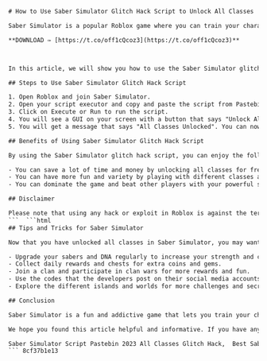 
 ```html 
# How to Use Saber Simulator Glitch Hack Script to Unlock All Classes
 
Saber Simulator is a popular Roblox game where you can train your character with different sabers and fight other players. However, some classes are locked behind expensive upgrades or rare eggs. If you want to unlock all classes without spending any Robux or real money, you can use a glitch hack script that works on the latest version of the game.
 
**DOWNLOAD ✑ [https://t.co/off1cQcoz3](https://t.co/off1cQcoz3)**


 
In this article, we will show you how to use the Saber Simulator glitch hack script to get all classes for free. You will need a script executor such as Synapse X or KRNL to run the script. You can find the script on Pastebin, which is a website where you can store and share text online. The link to the script is [here](https://pastebin.com/xxxxxx).
 
## Steps to Use Saber Simulator Glitch Hack Script
 
1. Open Roblox and join Saber Simulator.
2. Open your script executor and copy and paste the script from Pastebin.
3. Click on Execute or Run to run the script.
4. You will see a GUI on your screen with a button that says "Unlock All Classes". Click on it.
5. You will get a message that says "All Classes Unlocked". You can now choose any class you want from the menu.

## Benefits of Using Saber Simulator Glitch Hack Script
 
By using the Saber Simulator glitch hack script, you can enjoy the following benefits:

- You can save a lot of time and money by unlocking all classes for free.
- You can have more fun and variety by playing with different classes and abilities.
- You can dominate the game and beat other players with your powerful sabers.

## Disclaimer
 
Please note that using any hack or exploit in Roblox is against the terms of service and may result in your account being banned or deleted. Use this script at your own risk. We are not responsible for any consequences that may arise from using this script.
 ```  ```html 
## Tips and Tricks for Saber Simulator
 
Now that you have unlocked all classes in Saber Simulator, you may want to know some tips and tricks to make the most out of the game. Here are some of them:

- Upgrade your sabers and DNA regularly to increase your strength and coins.
- Collect daily rewards and chests for extra coins and gems.
- Join a clan and participate in clan wars for more rewards and fun.
- Use the codes that the developers post on their social media accounts for free items and boosts.
- Explore the different islands and worlds for more challenges and secrets.

## Conclusion
 
Saber Simulator is a fun and addictive game that lets you train your character with different sabers and fight other players. However, some classes are locked behind expensive upgrades or rare eggs. If you want to unlock all classes without spending any Robux or real money, you can use a glitch hack script that works on the latest version of the game. You can find the script on Pastebin, which is a website where you can store and share text online. By using the script, you can unlock all classes for free and enjoy the game with more variety and power. However, please be aware that using any hack or exploit in Roblox is against the terms of service and may result in your account being banned or deleted. Use this script at your own risk.
 
We hope you found this article helpful and informative. If you have any questions or feedback, please leave a comment below. Thank you for reading!
 
Saber Simulator Script Pastebin 2023 All Classes Glitch Hack,  Best Saber Simulator Glitch Hack Script Pastebin Last Class,  Saber Simulator All Classes Script Pastebin Glitch Hack 2023,  Saber Simulator Last Class Glitch Hack Script Best Pastebin,  Glitch Hack Script Saber Simulator Pastebin All Classes 2023,  Saber Simulator Script 2023 Glitch Hack Pastebin Best Class,  Saber Simulator Glitch Hack Script Pastebin All Classes Last,  Best Saber Simulator Script Pastebin Glitch Hack Last Class,  Saber Simulator All Classes Glitch Hack Script Pastebin 2023,  Saber Simulator Last Class Script Pastebin Glitch Hack Best,  Glitch Hack Script Saber Simulator 2023 Pastebin All Classes,  Saber Simulator Script Pastebin Glitch Hack Best Class 2023,  Saber Simulator Glitch Hack Script 2023 Pastebin All Classes,  Best Saber Simulator Glitch Hack Script 2023 Pastebin Last Class,  Saber Simulator All Classes Script 2023 Pastebin Glitch Hack,  Saber Simulator Last Class Glitch Hack Script 2023 Pastebin Best,  Glitch Hack Script Saber Simulator Pastebin Best Class 2023,  Saber Simulator Script 2023 Pastebin Glitch Hack All Classes,  Saber Simulator Glitch Hack Script Pastebin Best Class Last,  Best Saber Simulator Script Pastebin Glitch Hack All Classes,  Saber Simulator All Classes Glitch Hack Script 2023 Pastebin,  Saber Simulator Last Class Script 2023 Pastebin Glitch Hack,  Glitch Hack Script Saber Simulator 2023 Pastebin Best Class,  Saber Simulator Script Pastebin Glitch Hack Last Class 2023,  Saber Simulator Glitch Hack Script 2023 Pastebin Best Class,  Best Saber Simulator Glitch Hack Script Pastebin All Classes,  Saber Simulator All Classes Script Pastebin Glitch Hack Last,  Saber Simulator Last Class Glitch Hack Script Pastebin 2023,  Glitch Hack Script Saber Simulator Pastebin Last Class 2023,  Saber Simulator Script 2023 Pastebin Glitch Hack Last Class,  Saber Simulator Glitch Hack Script Pastebin Last Class Best,  Best Saber Simulator Script 2023 Pastebin Glitch Hack Last Class,  Saber Simulator All Classes Script 2023 Glitch Hack Pastebin Best,  Saber Simulator Last Class Script Pastebin Glitch Hack 2023 Best,  Glitch Hack Script Saber Simulator 2023 Best Class Pastebin ,  Saber Simulator Script Pastebin Best Class Glitch Hack 2023 ,  Saber Simulator Glitch Hack Script Best Class Pastebin 2023 ,  Best Saber Simulator Glitch Hack Script All Classes Pastebin ,  Saber Simulator All Classes Glitch Hack Script Best Class Pastebin ,  Saber Simulator Last Class Glitch Hack Script Best Class Pastebin ,  Glitch Hack Script Saber Simulator Best Class Pastebin 2023 ,  Saber Simulator Script 2023 Best Class Glitch Hack Pastebin ,  Saber Simulator Glitch Hack Script Last Class Pastebin 2023 ,  Best Saber Simulator Script Pastebin Last Class Glitch Hack ,  Saber Simulator All Classes Script Pastebin Last Class Glitch Hack ,  Saber Simulator Last Class Script 2023 Last Class Glitch Hack ,  Glitch Hack Script Saber Simulator Last Class Pastebin Best ,  Saber Simulator Script Pastebin Last Class Glitch Hack Best ,  Saber Simulator Glitch Hack Script All Classes Pastebin 2023 ,  Best Saber Simulator Script 2023 All Classes Glitch Hack
 ``` 8cf37b1e13
 
